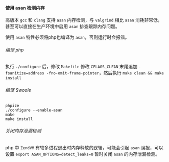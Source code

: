 #### 使用 asan 检测内存

高版本 `gcc` 和 `clang` 支持 `asan` 内存检测，与 `valgrind` 相比 `asan` 消耗非常低，甚至可以直接在生产环境中启用 `asan` 排查跟踪内存问题。

使用 `asan` 特性必须将php也编译为 `asan`，否则运行时会报错。

###### 编译 php

执行 `./configure` 后，修改 `Makefile` 修改 `CFLAGS_CLEAN` 末尾追加 `-fsanitize=address -fno-omit-frame-pointer`，然后执行 `make clean && make install`

###### 编译 Swoole

```shell
phpize
./configure --enable-asan
make
make install
```

###### 关闭内存泄漏检测

php 中 `ZendVM` 有较多进程退出时内存释放的逻辑，可能会引起 `asan` 误报，可以设置 `export ASAN_OPTIONS=detect_leaks=0` 暂时关闭 `asan` 的内存泄漏检测。